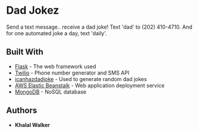 # Dad Jokez

Send a text message.. receive a dad joke!
Text 'dad' to (202) 410-4710. And for one automated joke a day, text 'daily'.

## Built With

* [Flask](https://flask.palletsprojects.com/en/1.1.x/) - The web framework used
* [Twilio](https://www.twilio.com/) - Phone number generator and SMS API
* [icanhazdadjoke](https://icanhazdadjoke.com/api) - Used to generate random dad jokes
* [AWS Elastic Beanstalk](https://aws.amazon.com/elasticbeanstalk/) - Web application deployment service
* [MongoDB](https://www.mongodb.com/) - NoSQL database


## Authors

* **Khalal Walker**
